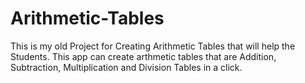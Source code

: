 # Arithmetic-Tables
This is my old Project for Creating Arithmetic Tables that will help the Students. This app can create arthmetic tables that are Addition, Subtraction, Multiplication and Division Tables in a click.
